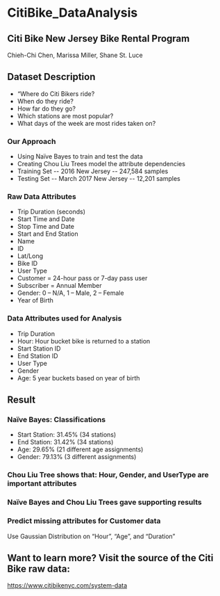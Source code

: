 # CitiBike_DataAnalysis
## Citi Bike New Jersey Bike Rental Program
Chieh-Chi Chen, Marissa Miller, Shane St. Luce

## Dataset Description
- “Where do Citi Bikers ride?
- When do they ride?
- How far do they go?
- Which stations are most popular?
- What days of the week are most rides taken on?

### Our Approach
- Using Naïve Bayes to train and test the data
- Creating Chou Liu Trees model the attribute dependencies
- Training Set
-- 2016 New Jersey
-- 247,584 samples
- Testing Set
-- March 2017 New Jersey
-- 12,201 samples

### Raw Data Attributes
- Trip Duration (seconds)
- Start Time and Date
- Stop Time and Date
- Start and End Station
- Name
- ID
- Lat/Long
- Bike ID
- User Type
- Customer = 24-hour pass or 7-day pass user
- Subscriber = Annual Member
- Gender: 0 – N/A, 1 – Male, 2 – Female
- Year of Birth

### Data Attributes used for Analysis
- Trip Duration 
- Hour: Hour bucket bike is returned to a station
- Start Station ID
- End Station ID
- User Type
- Gender
- Age: 5 year buckets based on year of birth

## Result
### Naïve Bayes: Classifications
- Start Station: 31.45% (34 stations)
- End Station: 31.42% (34 stations)
- Age: 29.65% (21 different age assignments)
- Gender: 79.13% (3 different assignments)

### Chou Liu Tree shows that: Hour, Gender, and UserType are important attributes

### Naïve Bayes and Chou Liu Trees gave supporting results

### Predict missing attributes for Customer data
Use Gaussian Distribution on “Hour”, “Age”, and “Duration”

## Want to learn more? Visit the source of the Citi Bike raw data:
https://www.citibikenyc.com/system-data

